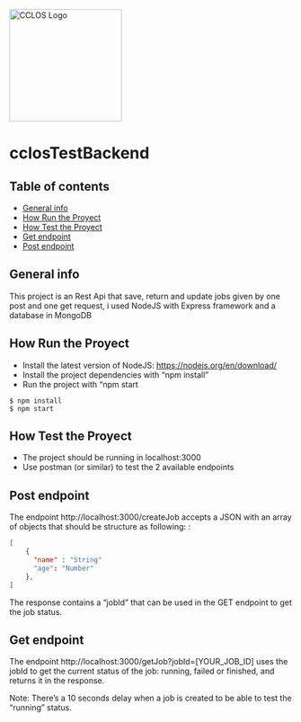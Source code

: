 <img src="https://cclos-assets.s3.us-east-1.amazonaws.com/images/Logo%20credit.png" alt="CCLOS Logo" width="200"/>

# cclosTestBackend

## Table of contents
* [General info](#general-info)
* [How Run the Proyect](#how-run-the-proyect)
* [How Test the Proyect](#how-test-the-proyect)
* [Get endpoint](#get-endpoint)
* [Post endpoint](#post-endpoint)

## General info
This project is an Rest Api that save, return and update jobs given by one post and one get request, i used NodeJS with Express framework and a database in MongoDB
	
## How Run the Proyect
* Install the latest version of NodeJS: https://nodejs.org/en/download/
* Install the project dependencies with “npm install” 
* Run the project with “npm start
```
$ npm install
$ npm start
```

## How Test the Proyect
* The project should be running in localhost:3000 
* Use postman (or similar) to test the 2 available endpoints

## Post endpoint
The endpoint http://localhost:3000/createJob accepts a JSON with an array of objects that should be structure as following: :
```json
[
	{
	  "name" : "String"
	  "age": "Number"
	},
]
```
The response contains a “jobId” that can be used in the GET endpoint to get the job status. 
	
## Get endpoint
The endpoint http://localhost:3000/getJob?jobId=[YOUR_JOB_ID] uses the jobId to get the current status of the job: running, failed or finished, and returns it in the response. 

Note: There’s a 10 seconds delay when a job is created to be able to test the “running” status.




